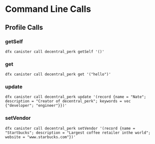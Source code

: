 # Command Line Calls

## Profile Calls

### getSelf
```
dfx canister call decentral_perk getSelf '()'
```

### get
```
dfx canister call decentral_perk get '("hello")'
```

### update
```
dfx canister call decentral_perk update '(record {name = "Nate"; description = "Creator of decentral_perk"; keywords = vec {"developer"; "engineer"}})'
```

### setVendor
```
dfx canister call decentral_perk setVendor '(record {name = "Startbucks"; description = "Largest coffee retailer inthe world"; website = "www.starbucks.com"})'
```


